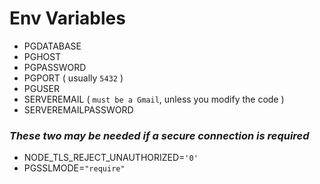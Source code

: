# Env Variables

* PGDATABASE
* PGHOST
* PGPASSWORD
* PGPORT ( usually `5432` )
* PGUSER
* SERVEREMAIL ( `must be a Gmail`, unless you modify the code )
* SERVEREMAILPASSWORD
### *These two may be needed if a secure connection is required*
* NODE_TLS_REJECT_UNAUTHORIZED=`'0'`
* PGSSLMODE=`"require"`